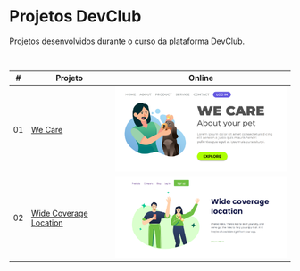 <h1>Projetos DevClub</h1>

  <p>
    Projetos desenvolvidos durante o curso da plataforma DevClub.
  </p>

  <br />

  <table>
    <thead>
      <tr>
        <th align="center">#</th>
        <th align="center">Projeto</th>
        <th align="center">Online</th>
      </tr>
    </thead>
    <tbody>
      <tr>
        <td>01</td>
        <td><a href="./we-care/">We Care</a></td>
        <td align="center">
          <a href="https://barbaraishioka.github.io/devclub/we-care"
            ><img width="400px" src="./.github/../we-care/.github/preview.png"
          /></a>
        </td>
      </tr>
      <tr>
        <td>02</td>
        <td><a href="./wide-coverage-location/">Wide Coverage Location</a></td>
        <td align="center">
          <a href="https://barbaraishioka.github.io/devclub/wide-coverage-location"
            ><img width="400px" src="./.github/../wide-coverage-location/.github/preview.png"
          /></a>
        </td>
      </tr>
    </tbody>

  </table>

  <br />
